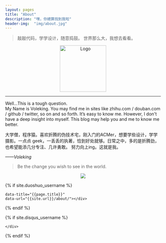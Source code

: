 ```yaml
---
layout: pages
title: "About"
description: "嘿，你總算找到我啦"
header-img:  "img/about.jpg"
---
```


<div id="hitokoto"><script>hitokoto()</script></div>

>
>敲敲代码，学学设计，随意捣鼓。
>世界那么大，我想去看看。
>

<center>
    <img src="http://7xqllw.com1.z0.glb.clouddn.com/about-person.png" title="Logo" width="150" high="150">
</center>

--- 


Well...This is a tough question.  
My Name is Voleking. You may find me in sites like zhihu.com / douban.com / github / twitter, so on and so forth. It’s easy to know me. However, I don't have a deep insight into myself. This blog may help you and me to know me better.  

大学僧，程序猿。喜欢折腾的伪技术宅，刚入门的ACMer，想要学些设计，学学摄影。一点点 geek，一丢丢的执著，恰到好处就够。日常之中，多的是折腾劲，也希望能添几分专注、几许勇敢。 努力向上ing。这就是我。  

*——Voleking*


> Be the change you wish to see in the world.

<center>
    <p><img src="http://dreamofbook.qiniudn.com/hacker.png" align="center"></p>
</center>


{% if site.duoshuo_username %}
<!-- 多说评论框 start -->
<div class="comment">
    <div class="ds-thread"
    {% if site.duoshuo_username == "huxblog" %}
        data-thread-id="1187623191091085319"
    {% else %}
        data-thread-key="{{site.duoshuo_username}}/about"
    {% endif %}

    data-title="{{page.title}}"
    data-url="{{site.url}}/about/"></div>
</div>
<!-- 多说评论框 end -->

<!-- 多说公共JS代码 start (一个网页只需插入一次) -->
<script type="text/javascript">
    // dynamic User hacking by Hux
    var _user = '{{site.duoshuo_username}}';

    // duoshuo comment query.
    var duoshuoQuery = {short_name: _user };
    (function() {
        var ds = document.createElement('script');
        ds.type = 'text/javascript';ds.async = true;
        ds.src = (document.location.protocol == 'https:' ? 'https:' : 'http:') + '//static.duoshuo.com/embed.js';
        ds.charset = 'UTF-8';
        (document.getElementsByTagName('head')[0]
         || document.getElementsByTagName('body')[0]).appendChild(ds);
    })();
</script>
<!-- 多说公共JS代码 end -->
{% endif %}


{% if site.disqus_username %}
<!-- disqus 评论框 start -->
<div class="comment">
    <div id="disqus_thread" class="disqus-thread">

    </div>
</div>
<!-- disqus 评论框 end -->

<!-- disqus 公共JS代码 start (一个网页只需插入一次) -->
<script type="text/javascript">
    /* * * CONFIGURATION VARIABLES * * */
    var disqus_shortname = "{{site.disqus_username}}";
    var disqus_identifier = "{{site.disqus_username}}/{{page.url}}";
    var disqus_url = "{{site.url}}{{page.url}}";

    (function() {
        var dsq = document.createElement('script'); dsq.type = 'text/javascript'; dsq.async = true;
        dsq.src = '//' + disqus_shortname + '.disqus.com/embed.js';
        (document.getElementsByTagName('head')[0] || document.getElementsByTagName('body')[0]).appendChild(dsq);
    })();
</script>
<!-- disqus 公共JS代码 end -->
{% endif %}

